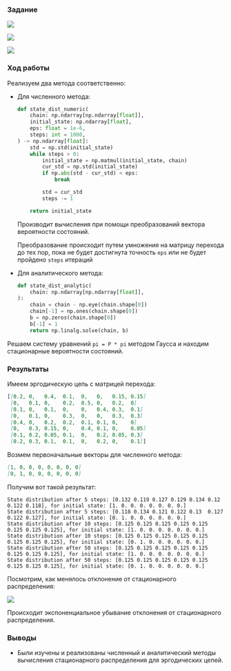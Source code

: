 ### Задание

![](docs.png)

![](docs.png)

![](docs.png)

### Ход работы

Реализуем два метода соответственно:

- Для численного метода:
    ```python
    def state_dist_numeric(
        chain: np.ndarray[np.ndarray[float]],
        initial_state: np.ndarray[float],
        eps: float = 1e-6,
        steps: int = 1000,
    ) -> np.ndarray[float]:
        std = np.std(initial_state)
        while steps > 0:
            initial_state = np.matmul(initial_state, chain)
            cur_std = np.std(initial_state)
            if np.abs(std - cur_std) < eps:
                break
    
            std = cur_std
            steps -= 1
    
        return initial_state
    ```
  Производит вычисления при помощи преобразований вектора вероятности состояний.

  Преобразование происходит путем
  умножения на матрицу перехода до тех пор, пока не будет достигнута точность `eps` или не будет пройдено `steps`
  итераций


- Для аналитического метода:
  ```python
  def state_dist_analytic(
      chain: np.ndarray[np.ndarray[float]],
  ):
      chain = chain - np.eye(chain.shape[0])
      chain[-1] = np.ones(chain.shape[0])
      b = np.zeros(chain.shape[0])
      b[-1] = 1
      return np.linalg.solve(chain, b)
  ```

Решаем систему уравнений `pi = P * pi` методом Гаусса и находим стационарные вероятности состояний.

### Результаты

Имеем эргодическую цепь с матрицей перехода:

```markdown
[[0.2, 0,   0.4,  0.1,  0,   0,   0.15, 0.15]
 [0,   0.1, 0,    0.2,  0.5, 0,   0.2,  0]
 [0.1, 0,   0.1,  0,    0,   0.4, 0.3,  0.1]
 [0,   0.1, 0,    0.3,  0,   0,   0.3,  0.3]
 [0.4, 0,   0.2,  0.2,  0.1, 0.1, 0,    0]
 [0,   0.3, 0.15, 0,    0.4, 0.1, 0,    0.05]
 [0.1, 0.2, 0.05, 0.1,  0,   0.2, 0.05, 0.3]
 [0.2, 0.3, 0.1,  0.1,  0,   0.2, 0,    0.1]]
```

Возмем первоначальные векторы для численного метода:

```markdown
[1, 0, 0, 0, 0, 0, 0, 0]
[0, 1, 0, 0, 0, 0, 0, 0]
```

Получим вот такой результат:

```text
State distribution after 5 steps: [0.132 0.119 0.127 0.129 0.134 0.12  0.122 0.118], for initial state: [1. 0. 0. 0. 0. 0. 0. 0.]
State distribution after 5 steps: [0.118 0.134 0.121 0.122 0.13  0.127 0.122 0.127], for initial state: [0. 1. 0. 0. 0. 0. 0. 0.]
State distribution after 10 steps: [0.125 0.125 0.125 0.125 0.125 0.125 0.125 0.125], for initial state: [1. 0. 0. 0. 0. 0. 0. 0.]
State distribution after 10 steps: [0.125 0.125 0.125 0.125 0.125 0.125 0.125 0.125], for initial state: [0. 1. 0. 0. 0. 0. 0. 0.]
State distribution after 50 steps: [0.125 0.125 0.125 0.125 0.125 0.125 0.125 0.125], for initial state: [1. 0. 0. 0. 0. 0. 0. 0.]
State distribution after 50 steps: [0.125 0.125 0.125 0.125 0.125 0.125 0.125 0.125], for initial state: [0. 1. 0. 0. 0. 0. 0. 0.]
```

Посмотрим, как менялось отклонение от стационарного распределения:

![](docs.png)

Происходит экспоненциальное убывание отклонения от стационарного распределения.

### Выводы

- Были изучены и реализованы численный и аналитический методы вычисления стационарного распределения для эргодических
  цепей.